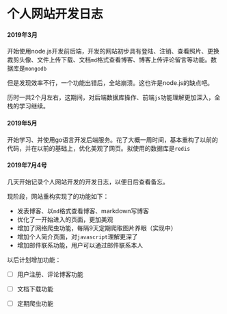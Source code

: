 # 个人网站开发日志

#### 2019年3月

开始使用node.js开发前后端，开发的网站初步具有登陆、注销、查看照片、更换裁剪头像、文件上传下载、文档`md`格式查看博客、博客上传评论留言等功能。数据库是`mongodb`

但是发现效率不行，一个功能出错后，全站崩溃。这也许是node.js的缺点吧。

历时一共2个月左右，这期间，对后端数据库操作、前端`js`功能理解更加深入，全栈的学习继续。

#### 2019年5月

开始学习、并使用go语言开发后端服务。花了大概一周时间，基本重构了以前的代码，并在以前的基础上，优化美观了网页。拟使用的数据库是`redis`

#### 2019年7月4号

几天开始记录个人网站开发的开发日志，以便日后查看备忘。

现阶段，网站重构实现了的功能如下：

- 发表博客、以`md`格式查看博客、markdown写博客
- 优化了一开始进入的页面，更加美观
- 增加了网络爬虫功能，每隔9天定期爬取图片养眼（实现中）
- 增加个人简介页面，对`javascript`理解更深了
- 增加邮件联系功能，用户可以通过邮件联系本人

以后计划增加功能：

- [ ] 用户注册、评论博客功能
- [ ] 文档下载功能
- [ ] 定期爬虫功能





